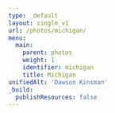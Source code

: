 ```yaml
---
type: _default
layout: single_v1
url: /photos/michigan/
menu:
  main:
    parent: photos
    weight: 1
    identifier: michigan
    title: Michigan
unifiedAlt: 'Dawson Kinsman'
_build:
  publishResources: false
---
```


